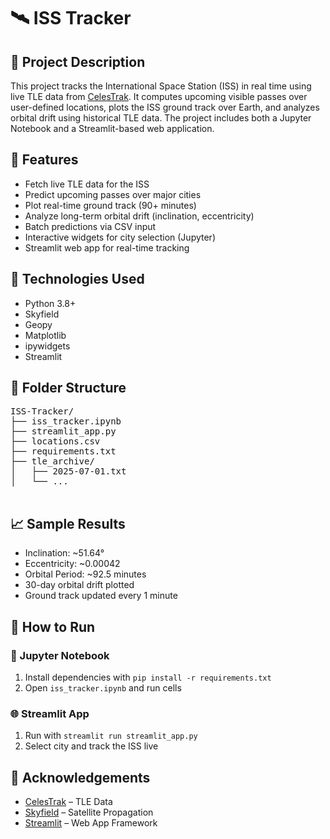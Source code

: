 <!DOCTYPE html>
<html lang="en">
<head>
  <meta charset="UTF-8">
</head>
<body>
  <h1>🛰️ ISS Tracker </h1>
  <h2>📌 Project Description</h2>
  <p>
    This project tracks the International Space Station (ISS) in real time using live TLE data from <a href="https://celestrak.org/">CelesTrak</a>. It computes upcoming visible passes over user-defined locations, plots the ISS ground track over Earth, and analyzes orbital drift using historical TLE data. The project includes both a Jupyter Notebook and a Streamlit-based web application.
  </p>

  <h2>🚀 Features</h2>
  <ul>
    <li>Fetch live TLE data for the ISS</li>
    <li>Predict upcoming passes over major cities</li>
    <li>Plot real-time ground track (90+ minutes)</li>
    <li>Analyze long-term orbital drift (inclination, eccentricity)</li>
    <li>Batch predictions via CSV input</li>
    <li>Interactive widgets for city selection (Jupyter)</li>
    <li>Streamlit web app for real-time tracking</li>
  </ul>

  <h2>🧰 Technologies Used</h2>
  <ul>
    <li>Python 3.8+</li>
    <li>Skyfield</li>
    <li>Geopy</li>
    <li>Matplotlib</li>
    <li>ipywidgets</li>
    <li>Streamlit</li>
  </ul>

  <h2>📁 Folder Structure</h2>
  <pre>
ISS-Tracker/
├── iss_tracker.ipynb
├── streamlit_app.py
├── locations.csv
├── requirements.txt
├── tle_archive/
│   ├── 2025-07-01.txt
│   └── ...
  </pre>

  <h2>📈 Sample Results</h2>
  <ul>
    <li>Inclination: ~51.64°</li>
    <li>Eccentricity: ~0.00042</li>
    <li>Orbital Period: ~92.5 minutes</li>
    <li>30-day orbital drift plotted</li>
    <li>Ground track updated every 1 minute</li>
  </ul>

  <h2>📝 How to Run</h2>
  <h3>🔬 Jupyter Notebook</h3>
  <ol>
    <li>Install dependencies with <code>pip install -r requirements.txt</code></li>
    <li>Open <code>iss_tracker.ipynb</code> and run cells</li>
  </ol>

  <h3>🌐 Streamlit App</h3>
  <ol>
    <li>Run with <code>streamlit run streamlit_app.py</code></li>
    <li>Select city and track the ISS live</li>
  </ol>

  <h2>📌 Acknowledgements</h2>
  <ul>
    <li><a href="https://celestrak.org/">CelesTrak</a> – TLE Data</li>
    <li><a href="https://rhodesmill.org/skyfield/">Skyfield</a> – Satellite Propagation</li>
    <li><a href="https://streamlit.io/">Streamlit</a> – Web App Framework</li>
  </ul>

</body>
</html>
